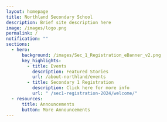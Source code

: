 ```yaml
---
layout: homepage
title: Northland Secondary School
description: Brief site description here
image: /images/logo.png
permalink: /
notification: ""
sections:
  - hero:
      background: /images/Sec_1_Registration_eBanner_v2.png
      key_highlights:
        - title: Events
          description: Featured Stories
          url: /about-northland/events
        - title: Secondary 1 Registration
          description: Click here for more info
          url: " /sec1-registration-2024/welcome/"
  - resources:
      title: Announcements
      button: More Announcements
---
```

